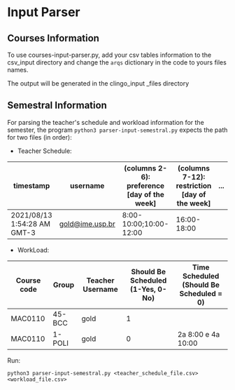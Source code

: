 # Input Parser

## Courses Information

To use courses-input-parser.py, add your csv tables information to the csv_input directory and change the `arqs` dictionary in the code to yours files names.

The output will be generated in the clingo_input _files directory

## Semestral Information

For parsing the teacher's schedule and workload information for the semester, the program `python3 parser-input-semestral.py` expects the path for two files (in order):

- Teacher Schedule:

|timestamp|username|(columns 2-6): preference [day of the week]|(columns 7-12): restriction [day of the week]|...
|---|---|---|---|---|
|2021/08/13 1:54:28 AM GMT-3|gold@ime.usp.br|8:00-10:00;10:00-12:00|16:00-18:00|

- WorkLoad:

|Course code|Group|Teacher Username|Should Be Scheduled (1-Yes, 0-No)|Time Scheduled (Should Be Scheduled = 0)
|---|---|---|---|---|
|MAC0110|45-BCC|gold|1||
|MAC0110|1-POLI|gold|0|2a 8:00 e 4a 10:00|

Run:

```
python3 parser-input-semestral.py <teacher_schedule_file.csv> <workload_file.csv>
```


